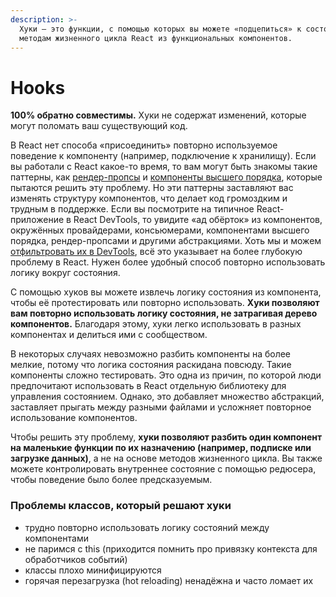 ```yaml
---
description: >-
  Хуки — это функции, с помощью которых вы можете «подцепиться» к состоянию и
  методам жизненного цикла React из функциональных компонентов.
---
```


# Hooks

**100% обратно совместимы.** Хуки не содержат изменений, которые могут поломать ваш существующий код.

В React нет способа «присоединить» повторно используемое поведение к компоненту \(например, подключение к хранилищу\). Если вы работали с React какое-то время, то вам могут быть знакомы такие паттерны, как [рендер-пропсы](https://ru.reactjs.org/docs/render-props.html) и [компоненты высшего порядка](https://ru.reactjs.org/docs/higher-order-components.html), которые пытаются решить эту проблему. Но эти паттерны заставляют вас изменять структуру компонентов, что делает код громоздким и трудным в поддержке. Если вы посмотрите на типичное React-приложение в React DevTools, то увидите «ад обёрток» из компонентов, окружённых провайдерами, консьюмерами, компонентами высшего порядка, рендер-пропсами и другими абстракциями. Хоть мы и можем [отфильтровать их в DevTools](https://github.com/facebook/react-devtools/pull/503), всё это указывает на более глубокую проблему в React. Нужен более удобный способ повторно использовать логику вокруг состояния.

С помощью хуков вы можете извлечь логику состояния из компонента, чтобы её протестировать или повторно использовать. **Хуки позволяют вам повторно использовать логику состояния, не затрагивая дерево компонентов.** Благодаря этому, хуки легко использовать в разных компонентах и делиться ими с сообществом.

В некоторых случаях невозможно разбить компоненты на более мелкие, потому что логика состояния раскидана повсюду. Такие компоненты сложно тестировать. Это одна из причин, по которой люди предпочитают использовать в React отдельную библиотеку для управления состоянием. Однако, это добавляет множество абстракций, заставляет прыгать между разными файлами и усложняет повторное использование компонентов.

Чтобы решить эту проблему, **хуки позволяют разбить один компонент на маленькие функции по их назначению \(например, подписке или загрузке данных\)**, а не на основе методов жизненного цикла. Вы также можете контролировать внутреннее состояние с помощью редюсера, чтобы поведение было более предсказуемым.

### Проблемы классов, который решают хуки

* трудно повторно использовать логику состояний между компонентами
* не паримся с this \(приходится помнить про привязку контекста для обработчиков событий\)
* классы плохо минифицируются
* горячая перезагрузка \(hot reloading\) ненадёжна и часто ломает их



